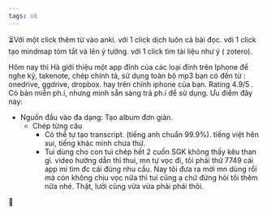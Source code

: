 ```yaml
---
tags: ok
---
```

⏳Với một click thêm từ vào anki.
với 1 click dịch luôn cả bài đọc.
với 1 click tạo mindmap tóm tắt và lên ý tưởng.
với 1 click tìm tài liệu như ý ( zotero).

Hôm nay thì Hà giới thiệu một app đỉnh của các loại đỉnh trên Iphone để nghe kỹ, takenote, chép chính tả, sử dụng toàn bộ mp3 bạn có đến từ : onedrive, ggdrive, dropbox. hay trên chính iphone của bạn.
Rating 4.9/5 .
Có bản miễn ph.í, nhưng mình sẵn sàng trả ph.í để sử dụng. 
Ưu điểm đây này: 
- Nguồn đầu vào đa dạng: 
  Tạo album đơn giản.
  - Chép từng câu
    - Có thể tự tạo transcript. (tiếng anh chuẩn 99.9%). tiếng việt hên xui, tiếng khác mình chưa thử.
    - Tui dùng cho con tui chép hết 2 cuốn SGK không thấy kêu than gì. 
      video hướng dẫn thì thui, mn tự vọc đi, tôi phải thử 7749 cái app mí tìm đc cái đúng nhu cầu. Nay tôi đưa ra mời mn dùng rồi mà còn không chịu vọc nữa thì tui cũng ạ chứ đừng hỏi tôi thêm nữa nhé. Thật, lười cũng vừa vừa phải phải thôi.
      

🐸